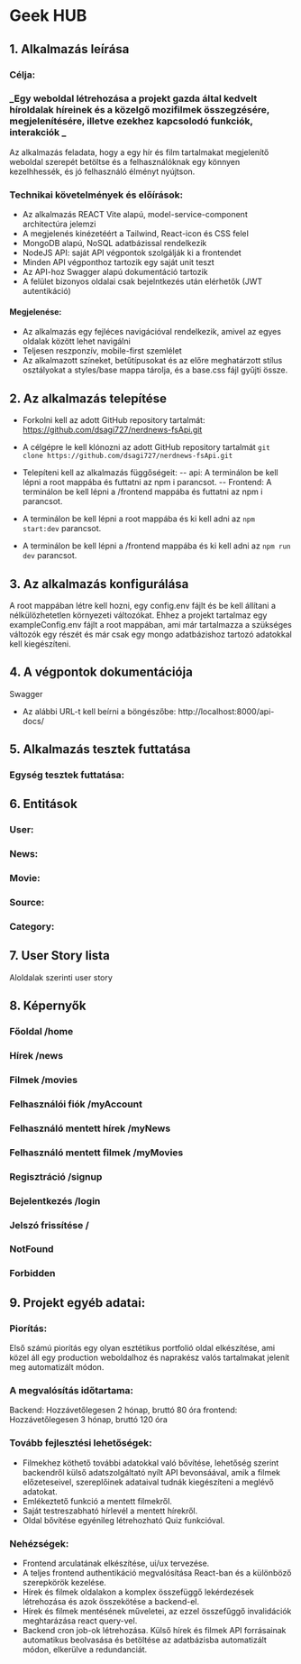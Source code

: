 # Geek HUB

## 1. Alkalmazás leírása

### Célja:

### _Egy weboldal létrehozása a projekt gazda által kedvelt híroldalak híreinek és a közelgő mozifilmek összegzésére, megjelenítésére, illetve ezekhez kapcsolodó funkciók, interakciók _

Az alkalmazás feladata, hogy a egy hír és film tartalmakat megjelenítő weboldal szerepét betöltse és a felhasználóknak egy könnyen kezelhhessék, és jó felhasználó élményt nyújtson.

### Technikai követelmények és előírások:

- Az alkalmazás REACT Vite alapú, model-service-component architectúra jelemzi
- A megjelenés kinézetéért a Tailwind, React-icon és CSS felel
- MongoDB alapú, NoSQL adatbázissal rendelkezik
- NodeJS API: saját API végpontok szolgálják ki a frontendet
- Minden API végponthoz tartozik egy saját unit teszt
- Az API-hoz Swagger alapú dokumentáció tartozik
- A felület bizonyos oldalai csak bejelntkezés után elérhetők (JWT autentikáció)

#### Megjelenése:

- Az alkalmazás egy fejléces navigációval rendelkezik, amivel az egyes oldalak között lehet navigálni
- Teljesen reszponzív, mobile-first szemlélet
- Az alkalmazott színeket, betűtípusokat és az előre meghatárzott stílus osztályokat a styles/base mappa tárolja, és a base.css fájl gyűjti össze.

## 2. Az alkalmazás telepítése

- Forkolni kell az adott GitHub repository tartalmát:
  https://github.com/dsagi727/nerdnews-fsApi.git

- A célgépre le kell klónozni az adott GitHub repository tartalmát
  `git clone https://github.com/dsagi727/nerdnews-fsApi.git`

- Telepíteni kell az alkalmazás függőségeit:
  -- api:
  A terminálon be kell lépni a root mappába és futtatni az npm i parancsot.
  -- Frontend:
  A terminálon be kell lépni a /frontend mappába és futtatni az npm i parancsot.

- A terminálon be kell lépni a root mappába és ki kell adni az `npm start:dev` parancsot.
- A terminálon be kell lépni a /frontend mappába és ki kell adni az `npm run dev` parancsot.

## 3. Az alkalmazás konfigurálása

A root mappában létre kell hozni, egy config.env fájlt és be kell állítani a nélkülözhetetlen környezeti változókat. Ehhez a projekt tartalmaz egy exampleConfig.env fájlt a root mappában, ami már tartalmazza a szükséges változók egy részét és már csak egy mongo adatbázishoz tartozó adatokkal kell kiegészíteni.

## 4. A végpontok dokumentációja

Swagger

- Az alábbi URL-t kell beírni a böngészőbe: http://localhost:8000/api-docs/

## 5. Alkalmazás tesztek futtatása

### Egység tesztek futtatása:

## 6. Entitások

### User:

### News:

### Movie:

### Source:

### Category:

## 7. User Story lista

Aloldalak szerinti user story

## 8. Képernyők

### Főoldal /home

### Hírek /news

### Filmek /movies

### Felhasználói fiók /myAccount

### Felhasználó mentett hírek /myNews

### Felhasználó mentett filmek /myMovies

### Regisztráció /signup

### Bejelentkezés /login

### Jelszó frissítése /

### NotFound

### Forbidden

## 9. Projekt egyéb adatai:

### Piorítás:

Első számú piorítás egy olyan esztétikus portfolió oldal elkészítése, ami közel áll egy production weboldalhoz és naprakész valós tartalmakat jelenít meg automatizált módon.

### A megvalósítás időtartama:

Backend: Hozzávetőlegesen 2 hónap, bruttó 80 óra
frontend: Hozzávetőlegesen 3 hónap, bruttó 120 óra

### Tovább fejlesztési lehetőségek:

- Filmekhez köthető további adatokkal való bővítése, lehetőség szerint backendről külső adatszolgáltató nyílt API bevonsáával, amik a filmek előzeteseivel, szereplőinek adataival tudnák kiegészíteni a meglévő adatokat.
- Emlékeztető funkció a mentett filmekről.
- Saját testreszabható hírlevél a mentett hírekről.
- Oldal bővítése egyénileg létrehozható Quiz funkcióval.

### Nehézségek:

- Frontend arculatának elkészítése, ui/ux tervezése.
- A teljes frontend authentikáció megvalósítása React-ban és a különböző szerepkörök kezelése.
- Hírek és filmek oldalakon a komplex összefüggő lekérdezések létrehozása és azok összekötése a backend-el.
- Hírek és filmek mentésének műveletei, az ezzel összefűggő invalidációk meghtarázása react query-vel.
- Backend cron job-ok létrehozása. Külső hírek és filmek API forrásainak automatikus beolvasása és betöltése az adatbázisba automatizált módon, elkerülve a redundanciát.
